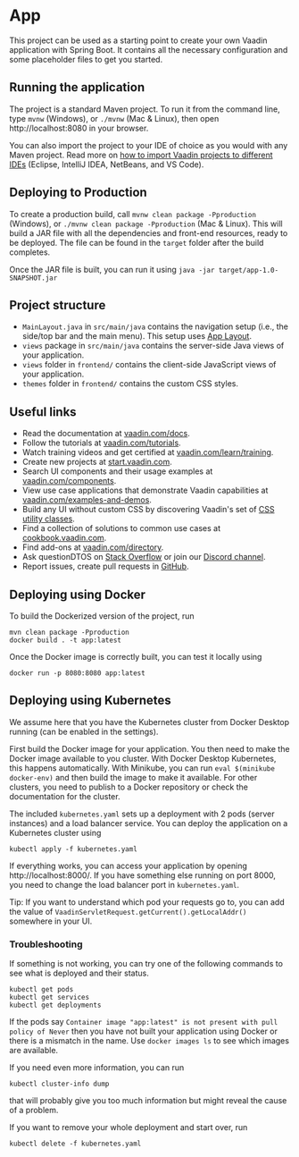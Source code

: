 # App

This project can be used as a starting point to create your own Vaadin application with Spring Boot.
It contains all the necessary configuration and some placeholder files to get you started.

## Running the application

The project is a standard Maven project. To run it from the command line,
type `mvnw` (Windows), or `./mvnw` (Mac & Linux), then open
http://localhost:8080 in your browser.

You can also import the project to your IDE of choice as you would with any
Maven project. Read more on [how to import Vaadin projects to different 
IDEs](https://vaadin.com/docs/latest/guide/step-by-step/importing) (Eclipse, IntelliJ IDEA, NetBeans, and VS Code).

## Deploying to Production

To create a production build, call `mvnw clean package -Pproduction` (Windows),
or `./mvnw clean package -Pproduction` (Mac & Linux).
This will build a JAR file with all the dependencies and front-end resources,
ready to be deployed. The file can be found in the `target` folder after the build completes.

Once the JAR file is built, you can run it using
`java -jar target/app-1.0-SNAPSHOT.jar`

## Project structure

- `MainLayout.java` in `src/main/java` contains the navigation setup (i.e., the
  side/top bar and the main menu). This setup uses
  [App Layout](https://vaadin.com/docs/components/app-layout).
- `views` package in `src/main/java` contains the server-side Java views of your application.
- `views` folder in `frontend/` contains the client-side JavaScript views of your application.
- `themes` folder in `frontend/` contains the custom CSS styles.

## Useful links

- Read the documentation at [vaadin.com/docs](https://vaadin.com/docs).
- Follow the tutorials at [vaadin.com/tutorials](https://vaadin.com/tutorials).
- Watch training videos and get certified at [vaadin.com/learn/training](https://vaadin.com/learn/training).
- Create new projects at [start.vaadin.com](https://start.vaadin.com/).
- Search UI components and their usage examples at [vaadin.com/components](https://vaadin.com/components).
- View use case applications that demonstrate Vaadin capabilities at [vaadin.com/examples-and-demos](https://vaadin.com/examples-and-demos).
- Build any UI without custom CSS by discovering Vaadin's set of [CSS utility classes](https://vaadin.com/docs/styling/lumo/utility-classes). 
- Find a collection of solutions to common use cases at [cookbook.vaadin.com](https://cookbook.vaadin.com/).
- Find add-ons at [vaadin.com/directory](https://vaadin.com/directory).
- Ask questionDTOS on [Stack Overflow](https://stackoverflow.com/questionDTOS/tagged/vaadin) or join our [Discord channel](https://discord.gg/MYFq5RTbBn).
- Report issues, create pull requests in [GitHub](https://github.com/vaadin).


## Deploying using Docker

To build the Dockerized version of the project, run

```
mvn clean package -Pproduction
docker build . -t app:latest
```

Once the Docker image is correctly built, you can test it locally using

```
docker run -p 8080:8080 app:latest
```


## Deploying using Kubernetes

We assume here that you have the Kubernetes cluster from Docker Desktop running (can be enabled in the settings).

First build the Docker image for your application. You then need to make the Docker image available to you cluster. With Docker Desktop Kubernetes, this happens automatically. With Minikube, you can run `eval $(minikube docker-env)` and then build the image to make it available. For other clusters, you need to publish to a Docker repository or check the documentation for the cluster.

The included `kubernetes.yaml` sets up a deployment with 2 pods (server instances) and a load balancer service. You can deploy the application on a Kubernetes cluster using

```
kubectl apply -f kubernetes.yaml
```

If everything works, you can access your application by opening http://localhost:8000/.
If you have something else running on port 8000, you need to change the load balancer port in `kubernetes.yaml`.

Tip: If you want to understand which pod your requests go to, you can add the value of `VaadinServletRequest.getCurrent().getLocalAddr()` somewhere in your UI.

### Troubleshooting

If something is not working, you can try one of the following commands to see what is deployed and their status.

```
kubectl get pods
kubectl get services
kubectl get deployments
```

If the pods say `Container image "app:latest" is not present with pull policy of Never` then you have not built your application using Docker or there is a mismatch in the name. Use `docker images ls` to see which images are available.

If you need even more information, you can run

```
kubectl cluster-info dump
```

that will probably give you too much information but might reveal the cause of a problem.

If you want to remove your whole deployment and start over, run

```
kubectl delete -f kubernetes.yaml
```
